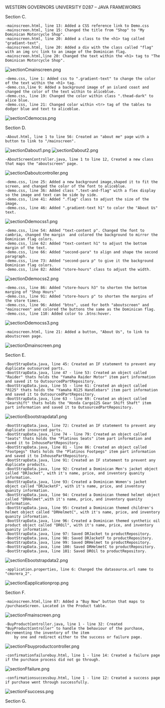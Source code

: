 
 WESTERN GOVERNORS UNIVERSITY 
D287 – JAVA FRAMEWORKS

Section C. 
 
    -mainscreen.html, line 13: Added a CSS reference link to Demo.css
    -mainscreen.html, line 15: Changed the title from "Shop" to "My Dominican Motorcycle Shop".
    -mainscreen.html, line 20: Added a class to the <h1> tag called "gradient-text".
    -mainscreen.html, line 20: Added a div with the class called "flag" with an img src link to an image of the Dominican flag.
    -mainscreen.html,line 20: Changed the text within the <h1> tag to "The Dominican Motorcycle Shop".
![sectionCmainscreen.png](src/main/resources/static/css/287images/sectionCmainscreen.png)

    -demo.css, line 1: Added css to ".gradient-text" to change the color of the text within the <h1> tag.
    -demo.css,line 9: Added a background image of an island coast and changed the color of the text within to aliceblue.
    -demo.css, line 19: Changed the color within class ".thead-dark" to alice blue.
    -demo.css, line 21: Changed color within <tr> tag of the tables to dodger blue and text to aliceblue.
![sectionCdemocss.png](src/main/resources/static/css/287images/sectionCdemocss.png)
    
Section D.

    -About.html, line 1 to line 56: Created an "about me" page with a button to link to "/mainscreen".
![sectionDabout1.png](src/main/resources/static/css/287images/sectionDabout1.png)
![sectionDabout2.png](src/main/resources/static/css/287images/sectionDabout2.png)

    -AboutScreenController.java, line 1 to line 12, Created a new class that maps the "aboutscreen" page. 
![sectionDaboutcontroller.png](src/main/resources/static/css/287images/sectionDaboutcontroller.png)

    -demo.css, line 25: Added a new background image,shaped it to fit the screen, and changed the color of the font to aliceblue.
    -demo.css, line 36: Added class ".text-and-flag" with a flex display so the image and text can be side by side.
    -demo.css, line 41: Added ".flag" class to adjust the size of the image.
    -demo.css, line 46: Added ".gradient-text h1" to color the "About Us" text.
![sectionDdemocss1.png](src/main/resources/static/css/287images/sectionDdemocss1.png)

    -demo.css, line 54: Added "text-content p". Changed the font to cambria, changed the margin  and colored the background to mirror the Dominican flag colors.
    -demo.css, line 62: Added "text-content h1" to adjust the bottom margin of the text.
    -demo.css, line 66: Added "second-para" to align and shape the second paragraph.
    -demo.css, line 73: Added "second-para p" to give it the background Dominican flag colors.
    -demo.css, line 82: Added "store-hours" class to adjust the width.
![sectionDdemocss2.png](src/main/resources/static/css/287images/sectionDdemocss2.png)

    -demo.css, line 86: Added "store-hours h3" to shorten the bottom marging of "Shop Hours"
    -demo.css, line 91: Added "store-hours p" to shorten the margins of the store times.
    -demo.css, line 96: Added "btns", used for both "aboutscreen" and "mainscreen" and colored the buttons the same as the Dominican flag.
    -demo.css, line 110: Added color to .btns:hover. 
![sectionDdemocss3.png](src/main/resources/static/css/287images/sectionDdemocss3.png)

    -mainscreen.html, line 21: Added a button, "About Us", to link to aboutscreen page.
![sectionDmainscreen.png](src/main/resources/static/css/287images/sectionDmainscreen.png)    

Section E.

    -BootStrapData.java, line 45: Created an IF statement to prevent any duplicate outsourced parts.
    -BootStrapData.java, line 47 - line 53: Created an object called "Raider" thats holds the "Yamaha Raider Motor" item part information and saved it to OutsourcedPartRepository.
    -BootStrapData.java, line 55 - line 61: Created an object called "R125" thats holds the "Yamaha R125 Handlebars" item part information and saved it to OutsourcedPartRepository.
    -BootStrapData.java, line 63 - line 69: Created an object called "Gearshift" thats holds the "Honda Cargo125 Gear Shift Shaft" item part information and saved it to OutsourcedPartRepository.
![sectionEbootstrapdata1.png](src/main/resources/static/css/287images/sectionEbootstrapdata1.png)

    -BootStrapData.java, line 72: Created an IF statement to prevent any duplicate insourced parts.
    -BootStrapData.java, line 74 - line 79: Created an object called "Seats" thats holds the "Platinos Seats" item part information and saved it to InhousePartRepository.
    -BootStrapData.java, line 81 - line 86: Created an object called "Footpegs" thats holds the "Platinos Footpegs" item part information and saved it to InhousePartRepository.
    -BootStrapData.java, line 91: Created an IF statement to prevent any duplicate products.
    -BootStrapData.java, line 92: Created a Dominican Men's jacket object called "DRJacket", with it's name, price, and inventory quanity information.
    -BootStrapData.java, line 93: Created a Dominican Women's jacket object called "DRJacketF", with it's name, price, and inventory quanity information.
    -BootStrapData.java, line 94: Created a Dominican themed helmet object called "DRHelmet",with it's name, price, and inventory quanity information.
    -BootStrapData.java, line 95: Created a Dominican themed children's helmet object called "DRHelmetC", with it's name, price, and inventory quanity information.
    -BootStrapData.java, line 96: Created a Dominican themed synthetic oil product object called "DROil", with it's name, price, and inventory quanity information.
    -BootStrapData.java, line 97: Saved DRJacket to productRepository.
    -BootStrapData.java, line 98: Saved DRJacketF to productRepository.
    -BootStrapData.java, line 99: Saved DRHelmet to productRepository.
    -BootStrapData.java, line 100: Saved DRHelmetC to productRepository.
    -BootStrapData.java, line 101: Saved DROil to productRepository.
![sectionEbootstrapdata2.png](src/main/resources/static/css/287images/sectionEbootstrapdata2.png)

    -application.properties, line 6: Changed the datasource.url name to "cmorera_2".
![sectionEapplicationprop.png](src/main/resources/static/css/287images/sectionEapplicationprop.png)

Section F.

    -mainscreen.html,line 87: Added a "Buy Now" button that maps to /purchaseScreen. Located in the Product table.
![sectionFmainscreen.png](src/main/resources/static/css/287images/sectionFmainscreen.png)

    -BuyProductController.java, line 1 - line 32: Created "BuyProductController" to handle the behaviour of the purchase, decrementing the inventory of the item
        by one and redirect either to the success or failure page.
![sectionFbuyproductcontroller.png](src/main/resources/static/css/287images/sectionFbuyproductcontroller.png)

    -confirmationfailurebuy.html, line 1 - line 14: Created a failure page if the purchase process did not go through.
![sectionFfailure.png](src/main/resources/static/css/287images/sectionFfailure.png)

    -confirmationsuccessbuy.html, line 1 - line 12: Created a success page if purchase went through successfully.
![sectionFsuccess.png](src/main/resources/static/css/287images/sectionFsuccess.png)

Section G.